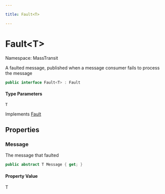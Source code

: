 ```yaml
---

title: Fault<T>

---
```


# Fault\<T\>

Namespace: MassTransit

A faulted message, published when a message consumer fails to process the message

```csharp
public interface Fault<T> : Fault
```

#### Type Parameters

`T`<br/>

Implements [Fault](../masstransit/fault)

## Properties

### **Message**

The message that faulted

```csharp
public abstract T Message { get; }
```

#### Property Value

T<br/>
